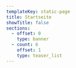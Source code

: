 ```yaml
---
templateKey: static-page
title: Startseite
showTitle: false
sections:
  - offset: 0
    type: banner
  - count: 6
    offset: 1
    type: teaser_list
---
```


